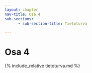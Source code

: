 ```yaml
---
layout: chapter
nav-title: Osa 4
sub-sections:
      - sub-section-title: Tietoturva

---
```

# Osa 4

{% include_relative tietoturva.md %}
